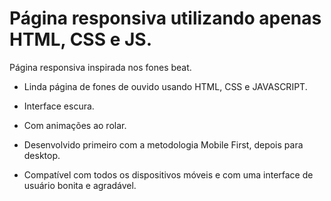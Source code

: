 # Página responsiva utilizando apenas HTML, CSS e JS.

Página responsiva inspirada nos fones beat.
  
- Linda página de fones de ouvido usando HTML, CSS e JAVASCRIPT.

- Interface escura.

- Com animações ao rolar.

- Desenvolvido primeiro com a metodologia Mobile First, depois para desktop.

- Compatível com todos os dispositivos móveis e com uma interface de usuário bonita e agradável.

